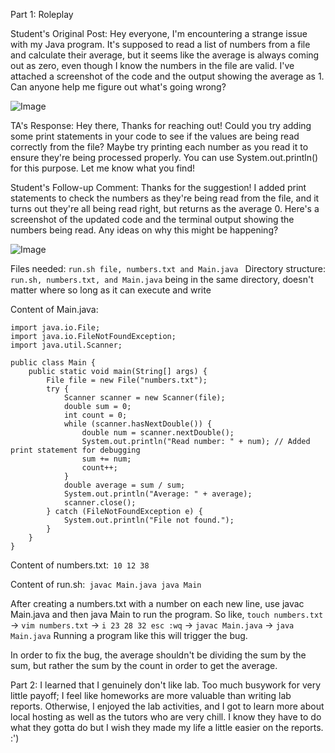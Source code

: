 Part 1: Roleplay

Student's Original Post: Hey everyone,
I'm encountering a strange issue with my Java program. It's supposed to read a list of numbers from a file and calculate their average, but it seems like the average is always coming out as zero, even though I know the numbers in the file are valid. 
I've attached a screenshot of the code and the output showing the average as 1. Can anyone help me figure out what's going wrong?

![Image](https://alainzhangstudent.github.io/cse-15L-wi22/labreport4/lab5s1.jpg)

TA's Response: Hey there,
Thanks for reaching out! Could you try adding some print statements in your code to see if the values are being read correctly from the file? Maybe try printing each number as you read it to ensure they're being processed properly. 
You can use System.out.println() for this purpose.
Let me know what you find!

Student's Follow-up Comment: Thanks for the suggestion! I added print statements to check the numbers as they're being read from the file, and it turns out they're all being read right, but returns as the average 0. 
Here's a screenshot of the updated code and the terminal output showing the numbers being read. Any ideas on why this might be happening?

![Image](https://alainzhangstudent.github.io/cse-15L-wi22/labreport4/lab5s2.jpg)

Files needed: ```run.sh file, numbers.txt and Main.java ```
Directory structure: ```run.sh, numbers.txt, and Main.java``` being in the same directory, doesn't matter where so long as 
it can execute and write

Content of Main.java:
```
import java.io.File;
import java.io.FileNotFoundException;
import java.util.Scanner;

public class Main {
    public static void main(String[] args) {
        File file = new File("numbers.txt");
        try {
            Scanner scanner = new Scanner(file);
            double sum = 0;
            int count = 0;
            while (scanner.hasNextDouble()) {
                double num = scanner.nextDouble();
                System.out.println("Read number: " + num); // Added print statement for debugging
                sum += num;
                count++;
            }
            double average = sum / sum; 
            System.out.println("Average: " + average);
            scanner.close();
        } catch (FileNotFoundException e) {
            System.out.println("File not found.");
        }
    }
}
```
Content of numbers.txt:```
10
12
38```

Content of run.sh:```
javac Main.java
java Main```

After creating a numbers.txt with a number on each new line, use javac Main.java and then java Main to run the program. So like, 
```touch numbers.txt``` -> ```vim numbers.txt``` -> ```i 23 28 32 esc :wq``` -> ```javac Main.java``` -> ```java Main.java```
Running a program like this will trigger the bug.

In order to fix the bug, the average shouldn't be dividing the sum by the sum, but rather the sum by the count in order to get the average.

Part 2:
I learned that I genuinely don't like lab. Too much busywork for very little payoff; I feel like homeworks are more valuable than writing lab reports.
Otherwise, I enjoyed the lab activities, and I got to learn more about local hosting as well as the tutors who are very chill. I know they have to do what they gotta do
but I wish they made my life a little easier on the reports. :')
